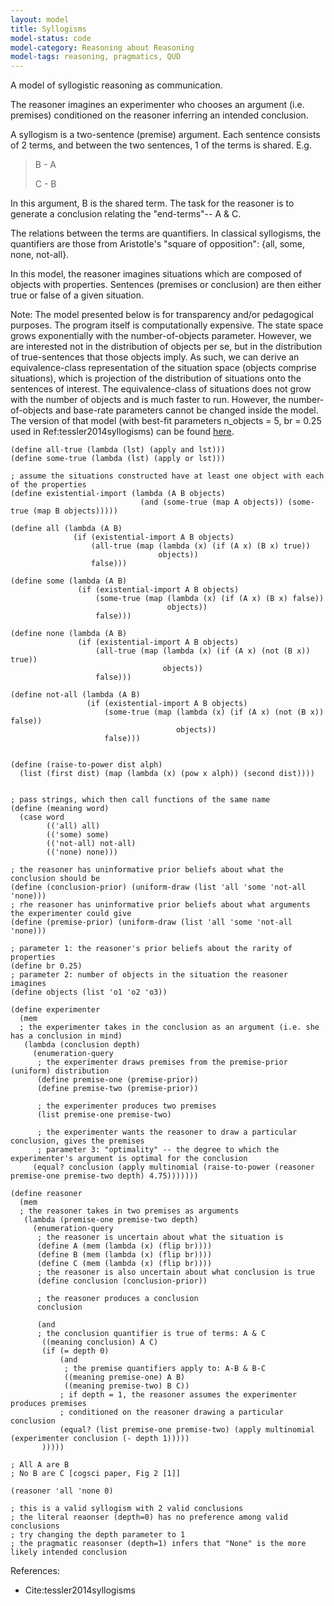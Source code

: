 ```yaml
---
layout: model
title: Syllogisms
model-status: code
model-category: Reasoning about Reasoning
model-tags: reasoning, pragmatics, QUD
---
```


A model of syllogistic reasoning as communication.

The reasoner imagines an experimenter who chooses an argument (i.e. premises) conditioned on the reasoner inferring an intended conclusion.

A syllogism is a two-sentence (premise) argument. Each sentence consists of 2 terms, and between the two sentences, 1 of the terms is shared.
E.g.

> B - A
> 
> C - B

In this argument, B is the shared term. The task for the reasoner is to generate a conclusion relating the "end-terms"-- A & C.

The relations between the terms are quantifiers. 
In classical syllogisms, the quantifiers are those from Aristotle's "square of opposition": {all, some, none, not-all}.

In this model, the reasoner imagines situations which are composed of objects with properties. Sentences (premises or conclusion) are then either true or false of a given situation.

Note: The model presented below is for transparency and/or pedagogical purposes. 
The program itself is computationally expensive. The state space grows exponentially with the number-of-objects parameter.
However, we are interested not in the distribution of objects per se, but in the distribution of true-sentences that those objects imply.
As such, we can derive an equivalence-class representation of the situation space (objects comprise situations), which is projection of the distribution of situations onto the sentences of interest. 
The equivalence-class of situations does not grow with the number of objects and is much faster to run. However, the number-of-objects and base-rate parameters cannot be changed inside the model.
The version of that model (with best-fit parameters n_objects = 5, br = 0.25 used in Ref:tessler2014syllogisms) can be found [here](http://forestdb.org/models/syllogisms-equivalence-cogsci14.html).



    (define all-true (lambda (lst) (apply and lst)))
    (define some-true (lambda (lst) (apply or lst)))
    
    ; assume the situations constructed have at least one object with each of the properties
    (define existential-import (lambda (A B objects) 
                                 (and (some-true (map A objects)) (some-true (map B objects)))))
    
    (define all (lambda (A B)
                  (if (existential-import A B objects)
                      (all-true (map (lambda (x) (if (A x) (B x) true)) 
                                     objects))
                      false)))
    
    (define some (lambda (A B)
                   (if (existential-import A B objects)
                       (some-true (map (lambda (x) (if (A x) (B x) false)) 
                                       objects))
                       false)))
    
    (define none (lambda (A B)
                   (if (existential-import A B objects)
                       (all-true (map (lambda (x) (if (A x) (not (B x)) true)) 
                                      objects))
                       false)))
    
    (define not-all (lambda (A B)
                     (if (existential-import A B objects)
                         (some-true (map (lambda (x) (if (A x) (not (B x)) false)) 
                                         objects))
                         false)))
    
    
    (define (raise-to-power dist alph)
      (list (first dist) (map (lambda (x) (pow x alph)) (second dist))))
    
    
    ; pass strings, which then call functions of the same name
    (define (meaning word)
      (case word
            (('all) all)
            (('some) some)
            (('not-all) not-all)
            (('none) none)))
    
    ; the reasoner has uninformative prior beliefs about what the conclusion should be
    (define (conclusion-prior) (uniform-draw (list 'all 'some 'not-all 'none)))
    ; rhe reasoner has uninformative prior beliefs about what arguments the experimenter could give
    (define (premise-prior) (uniform-draw (list 'all 'some 'not-all 'none)))
    
    ; parameter 1: the reasoner's prior beliefs about the rarity of properties
    (define br 0.25)
    ; parameter 2: number of objects in the situation the reasoner imagines
    (define objects (list 'o1 'o2 'o3))
    
    (define experimenter
      (mem
      ; the experimenter takes in the conclusion as an argument (i.e. she has a conclusion in mind)
       (lambda (conclusion depth)
         (enumeration-query
          ; the experimenter draws premises from the premise-prior (uniform) distribution
          (define premise-one (premise-prior))
          (define premise-two (premise-prior))
          
          ; the experimenter produces two premises
          (list premise-one premise-two)
          
          ; the experimenter wants the reasoner to draw a particular conclusion, gives the premises 
          ; parameter 3: "optimality" -- the degree to which the experimenter's argument is optimal for the conclusion
         (equal? conclusion (apply multinomial (raise-to-power (reasoner premise-one premise-two depth) 4.75)))))))
    
    (define reasoner 
      (mem
      ; the reasoner takes in two premises as arguments
       (lambda (premise-one premise-two depth)
         (enumeration-query
          ; the reasoner is uncertain about what the situation is
          (define A (mem (lambda (x) (flip br))))
          (define B (mem (lambda (x) (flip br))))
          (define C (mem (lambda (x) (flip br))))
          ; the reasoner is also uncertain about what conclusion is true
          (define conclusion (conclusion-prior))
          
          ; the reasoner produces a conclusion
          conclusion
          
          (and
          ; the conclusion quantifier is true of terms: A & C
           ((meaning conclusion) A C)
           (if (= depth 0)
               (and 
                ; the premise quantifiers apply to: A-B & B-C
                ((meaning premise-one) A B)
                ((meaning premise-two) B C))
               ; if depth = 1, the reasoner assumes the experimenter produces premises 
               ; conditioned on the reasoner drawing a particular conclusion
               (equal? (list premise-one premise-two) (apply multinomial (experimenter conclusion (- depth 1)))))
           )))))
    
    ; All A are B
    ; No B are C [cogsci paper, Fig 2 [1]]
    
    (reasoner 'all 'none 0)
    
    ; this is a valid syllogism with 2 valid conclusions
    ; the literal reaonser (depth=0) has no preference among valid conclusions
    ; try changing the depth parameter to 1
    ; the pragmatic reasonser (depth=1) infers that "None" is the more likely intended conclusion
    

References:

- Cite:tessler2014syllogisms


